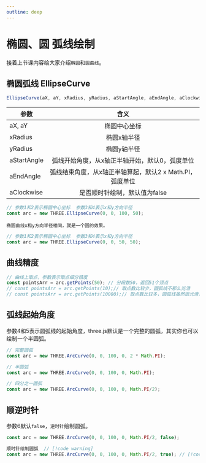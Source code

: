 ```yaml
---
outline: deep
---
```


# 椭圆、圆 弧线绘制

接着上节课内容给大家介绍`椭圆`和`圆曲线`。

## 椭圆弧线 EllipseCurve

```js
EllipseCurve(aX, aY, xRadius, yRadius, aStartAngle, aEndAngle, aClockwise);
```

|参数|含义|
| --------- | :-----------: |
|aX, aY	    |椭圆中心坐标|
|xRadius	|椭圆x轴半径| 
|yRadius	|椭圆y轴半径|
|aStartAngle|弧线开始角度，从x轴正半轴开始，默认0，弧度单位|
|aEndAngle	|弧线结束角度，从x轴正半轴算起，默认2 x Math.PI，弧度单位|
|aClockwise	|是否顺时针绘制，默认值为false|

```js
// 参数1和2表示椭圆中心坐标  参数3和4表示x和y方向半径
const arc = new THREE.EllipseCurve(0, 0, 100, 50);
```

`椭圆曲线x和y方向半径相同，就是一个圆的效果。`

```js
// 参数1和2表示椭圆中心坐标  参数3和4表示x和y方向半径
const arc = new THREE.EllipseCurve(0, 0, 50, 50);
```

## 曲线精度

```js
// 曲线上取点，参数表示取点细分精度
const pointsArr = arc.getPoints(50); // 分段数50，返回51个顶点
// const pointsArr = arc.getPoints(10);// 取点数比较少，圆弧线不那么光滑
// const pointsArr = arc.getPoints(10000);// 取点数比较多，圆弧线虽然很光滑，但是影响性能
```

## 弧线起始角度

参数4和5表示圆弧线的起始角度，three.js默认是一个完整的圆弧，其实你也可以绘制一个半圆弧。

```js
// 完整圆弧
const arc = new THREE.ArcCurve(0, 0, 100, 0, 2 * Math.PI);

// 半圆弧
const arc = new THREE.ArcCurve(0, 0, 100, 0, Math.PI);

// 四分之一圆弧
const arc = new THREE.ArcCurve(0, 0, 100, 0, Math.PI/2);
```

## 顺逆时针

参数6默认`false`，`逆时针`绘制圆弧。

```js
const arc = new THREE.ArcCurve(0, 0, 100, 0, Math.PI/2, false); 

顺时针绘制圆弧  // [!code warning]
const arc = new THREE.ArcCurve(0, 0, 100, 0, Math.PI/2, true); // [!code warning]
```
